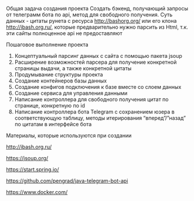 Общая задача создания проекта
Создать бэкенд, получающий запросы от телеграмм бота по api, метод для
свободного получения. Суть данных - цитаты рунета с ресурса
http://bashorg.org/ или его клона http://ibash.org.ru/, которые предварительно
нужно парсить из Html, т.к. эти сайты полноценное api не предоставляют

Пошаговое выполнение проекта
1. Концептуальный парсинг данных с сайта с помощью пакета jsoup
2. Расширение возможностей парсера для получение конкретной
страницы выдачи, а также конкретной цитаты
3. Продумывание структуры проекта
4. Создание контейнеров базы данных
5. Создание конфигов подключения к базе вместе со слоем данных
6. Создание сервиса для управления данными
7. Написание контроллера для свободного получения цитат по странице,
конкретную по id
8. Написание контроллера бота Telegram с сохранением юзера в
соответствующую таблицу, методы итерирования “вперед”/”назад” по
цитатам в интерфейсе бота

Материалы, которые используются при создании

http://ibash.org.ru/

https://jsoup.org/

https://start.spring.io/

https://github.com/pengrad/java-telegram-bot-api

https://www.docker.com/

